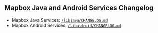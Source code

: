 ## Mapbox Java and Android Services Changelog

* Mapbox Java Services: [`/libjava/CHANGELOG.md`](libjava/CHANGELOG.md)
* Mapbox Android Services: [`/libandroid/CHANGELOG.md`](libandroid/CHANGELOG.md)
